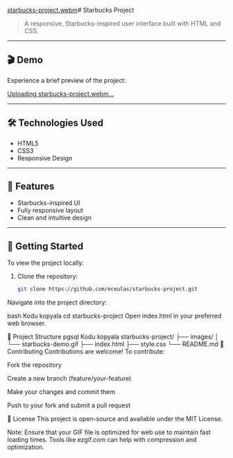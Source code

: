 [starbucks-project.webm](https://github.com/user-attachments/assets/e7ae23e7-68a5-42f0-aa00-44297cf9090f)# Starbucks Project
> A responsive, Starbucks-inspired user interface built with HTML and CSS.

---


## 🎬 Demo

Experience a brief preview of the project:

[Uploading starbucks-project.webm…]()


---

## 🛠️ Technologies Used

- HTML5
- CSS3
- Responsive Design

---

## 🌟 Features

- Starbucks-inspired UI
- Fully responsive layout
- Clean and intuitive design

---

## 🚀 Getting Started

To view the project locally:

1. Clone the repository:

   ```bash
   git clone https://github.com/eceulas/starbucks-project.git
Navigate into the project directory:

bash
Kodu kopyala
cd starbucks-project
Open index.html in your preferred web browser.

📂 Project Structure
pgsql
Kodu kopyala
starbucks-project/
├── images/
│   └── starbucks-demo.gif
├── index.html
├── style.css
└── README.md
🤝 Contributing
Contributions are welcome! To contribute:

Fork the repository

Create a new branch (feature/your-feature)

Make your changes and commit them

Push to your fork and submit a pull request

📄 License
This project is open-source and available under the MIT License.

Note: Ensure that your GIF file is optimized for web use to maintain fast loading times. Tools like ezgif.com can help with compression and optimization.
